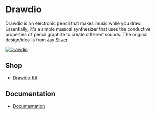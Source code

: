 # Drawdio
Drawdio is an electronic pencil that makes music while you draw.
Essentially, it's a simple musical synthesizer that uses the conductive properties of pencil graphite to create different sounds.
The original design/idea is from [Jay Silver](http://drawdio.com).

[![Drawdio](https://github.com/watterott/Drawdio/raw/master/hardware/Drawdio_v10.jpg)](http://www.watterott.com/en/Drawdio-Kit)


## Shop
* [Drawdio Kit](http://www.watterott.com/en/Drawdio-Kit)


## Documentation
* [Documentation](https://github.com/watterott/Drawdio/blob/master/docs/README.md#drawdio)

